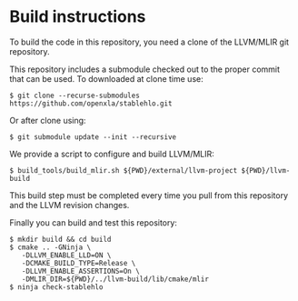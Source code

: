 # Build instructions

To build the code in this repository, you need a clone of the LLVM/MLIR git
repository.

This repository includes a submodule checked out to the proper commit that can
be used. To downloaded at clone time use:

`$ git clone --recurse-submodules https://github.com/openxla/stablehlo.git`

Or after clone using:

`$ git submodule update --init --recursive`

We provide a script to configure and build LLVM/MLIR:

`$ build_tools/build_mlir.sh ${PWD}/external/llvm-project ${PWD}/llvm-build`

This build step must be completed every time you pull from this repository and
the LLVM revision changes.

Finally you can build and test this repository:

```
$ mkdir build && cd build
$ cmake .. -GNinja \
   -DLLVM_ENABLE_LLD=ON \
   -DCMAKE_BUILD_TYPE=Release \
   -DLLVM_ENABLE_ASSERTIONS=On \
   -DMLIR_DIR=${PWD}/../llvm-build/lib/cmake/mlir
$ ninja check-stablehlo
```
